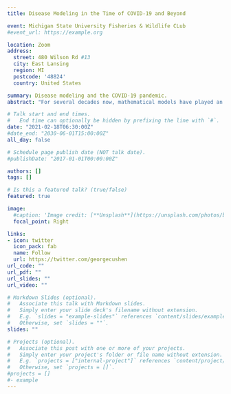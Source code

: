 ```yaml
---
title: Disease Modeling in the Time of COVID-19 and Beyond

event: Michigan State University Fisheries & Wildlife CLub
#event_url: https://example.org

location: Zoom
address:
  street: 480 Wilson Rd #13
  city: East Lansing
  region: MI
  postcode: '48824'
  country: United States

summary: Disease modeling and the COVID-19 pandemic.
abstract: "For several decades now, mathematical models have played an important role in improving our understanding of infectious disease systems and thereby helped us mitigate public health, economic and conservation threats posed by such diseases. But the role of modeling really came to the fore during the current COVID-19 pandemic. From my perspective as a wildlife disease ecologist and a disease modeler, I will briefly discuss aspects of our response to COVID-19 pandemic that were truly 'unprecedented'. I will then talk about the lessons we have learned (hopefully!) and how this will impact our response to other (current, emerging, wildlife, zoonotic) disease threats."

# Talk start and end times.
#   End time can optionally be hidden by prefixing the line with `#`.
date: "2021-02-18T06:30:00Z"
#date_end: "2030-06-01T15:00:00Z"
all_day: false

# Schedule page publish date (NOT talk date).
#publishDate: "2017-01-01T00:00:00Z"

authors: []
tags: []

# Is this a featured talk? (true/false)
featured: true

image:
  #caption: 'Image credit: [**Unsplash**](https://unsplash.com/photos/bzdhc5b3Bxs)'
  focal_point: Right

links:
- icon: twitter
  icon_pack: fab
  name: Follow
  url: https://twitter.com/georgecushen
url_code: ""
url_pdf: ""
url_slides: ""
url_video: ""

# Markdown Slides (optional).
#   Associate this talk with Markdown slides.
#   Simply enter your slide deck's filename without extension.
#   E.g. `slides = "example-slides"` references `content/slides/example-slides.md`.
#   Otherwise, set `slides = ""`.
slides: ""

# Projects (optional).
#   Associate this post with one or more of your projects.
#   Simply enter your project's folder or file name without extension.
#   E.g. `projects = ["internal-project"]` references `content/project/deep-learning/index.md`.
#   Otherwise, set `projects = []`.
#projects = []
#- example
---
```

